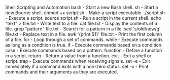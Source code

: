 Shell Scripting and Automation
bash - Start a new Bash shell.
sh - Start a new Bourne shell.
chmod +x script.sh - Make a script executable.
./script.sh - Execute a script.
source script.sh - Run a script in the current shell.
echo "text" > file.txt - Write text to a file.
cat file.txt - Display the contents of a file.
grep "pattern" file.txt - Search for a pattern in a file.
sed 's/old/new/g' file.txt - Replace text in a file.
awk '{print $1}' file.txt - Print the first column of a file.
for - Loop through a set of commands.
while - Execute commands as long as a condition is true.
if - Execute commands based on a condition.
case - Execute commands based on a pattern.
function - Define a function in a script.
return - Return a value from a function.
exit - Exit a shell or script.
trap - Execute commands when receiving signals.
set -e - Exit immediately if a command exits with a non-zero status.
set -x - Print commands and their arguments as they are executed.